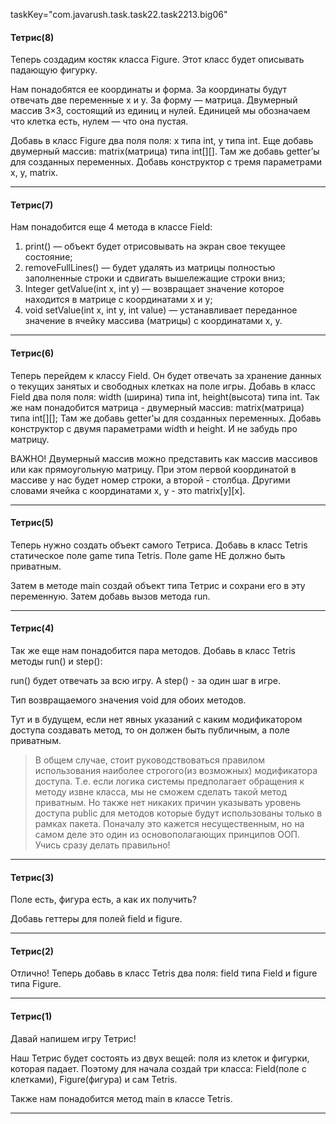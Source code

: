 taskKey="com.javarush.task.task22.task2213.big06"

#### Тетрис(8)

Теперь создадим костяк класса Figure.
Этот класс будет описывать падающую фигурку.

Нам понадобятся ее координаты и форма.
За координаты будут отвечать две переменные x и y.
За форму — матрица. Двумерный массив 3×3, состоящий из единиц и нулей.
Единицей мы обозначаем что клетка есть, нулем — что она пустая.

Добавь в класс Figure два поля поля: x типа int, y типа int.
Еще добавь двумерный массив: matrix(матрица) типа int[][].
Там же добавь getter’ы для созданных переменных.
Добавь конструктор с тремя параметрами x, y, matrix.
***


#### Тетрис(7)

Нам понадобится еще 4 метода в классе Field:
1. print() — объект будет отрисовывать на экран свое текущее состояние;
2. removeFullLines() — будет удалять из матрицы полностью заполненные строки и сдвигать вышележащие строки вниз;
3. Integer getValue(int x, int y) — возвращает значение которое находится в матрице с координатами x и y;
4. void setValue(int x, int y, int value) — устанавливает переданное значение в ячейку массива (матрицы) с координатами x, y.
***


#### Тетрис(6)

Теперь перейдем к классу Field.
Он будет отвечать за хранение данных о текущих занятых и свободных клетках на поле игры.
Добавь в класс Field два поля поля: width (ширина) типа int, height(высота) типа int.
Так же нам понадобится матрица - двумерный массив: matrix(матрица) типа int[][];
Там же добавь getter'ы для созданных переменных.
Добавь конструктор с двумя параметрами width и height. И не забудь про матрицу.

ВАЖНО!
Двумерный массив можно представить как массив массивов или как прямоугольную матрицу.
При этом первой координатой в массиве у нас будет номер строки, а второй - столбца.
Другими словами ячейка с координатами x, y - это matrix[y][x].
***


#### Тетрис(5)

Теперь нужно создать объект самого Тетриса.
Добавь в класс Tetris статическое поле game типа Tetris.
Поле game НЕ должно быть приватным.

Затем в методе main создай объект типа Тетрис и сохрани его в эту переменную.
Затем добавь вызов метода run.
***


#### Тетрис(4)

Так же еще нам понадобится пара методов.
Добавь в класс Tetris методы run() и step():

run() будет отвечать за всю игру.
А step() - за один шаг в игре.

Тип возвращаемого значения void для обоих методов.

Тут и в будущем, если нет явных указаний с каким модификатором доступа создавать метод, то он должен быть публичным, а поле приватным.

>В общем случае, стоит руководствоваться правилом использования наиболее строгого(из возможных) модификатора доступа.
>Т.е. если логика системы предполагает обращения к методу извне класса, мы не сможем сделать такой метод приватным.
>Но также нет никаких причин указывать уровень доступа public для методов которые будут использованы только в рамках пакета.
>Поначалу это кажется несущественным, но на самом деле это один из основополагающих принципов ООП.
>Учись сразу делать правильно!
***


#### Тетрис(3)

Поле есть, фигура есть, а как их получить?

Добавь геттеры для полей field и figure.
***


#### Тетрис(2)

Отлично!
Теперь добавь в класс Tetris два поля: field типа Field и figure типа Figure.
***


#### Тетрис(1)

Давай напишем игру Тетрис!

Наш Тетрис будет состоять из двух вещей: поля из клеток и фигурки, которая падает.
Поэтому для начала создай три класса: Field(поле с клетками), Figure(фигура) и сам Tetris.

Также нам понадобится метод main в классе Tetris.
***